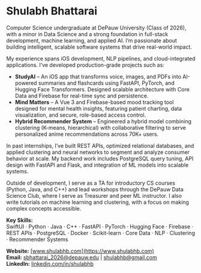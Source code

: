 # Shulabh Bhattarai

Computer Science undergraduate at DePauw University (Class of 2026), with a minor in Data Science and a strong foundation in full-stack development, machine learning, and applied AI. I’m passionate about building intelligent, scalable software systems that drive real-world impact.

My experience spans iOS development, NLP pipelines, and cloud-integrated applications. I’ve developed production-grade projects such as:

- **StudyAI** – An iOS app that transforms voice, images, and PDFs into AI-powered summaries and flashcards using FastAPI, PyTorch, and Hugging Face Transformers. Designed scalable architecture with Core Data and Firebase for real-time sync and persistence.
- **Mind Matters** – A Vue 3 and Firebase-based mood tracking tool designed for mental health insights, featuring patient charting, data visualization, and secure, role-based access control.
- **Hybrid Recommender System** – Engineered a hybrid model combining clustering (K-means, hierarchical) with collaborative filtering to serve personalized anime recommendations across 70K+ users.

In past internships, I’ve built REST APIs, optimized relational databases, and applied clustering and neural networks to segment and analyze consumer behavior at scale. My backend work includes PostgreSQL query tuning, API design with FastAPI and Flask, and integration of ML models into scalable systems.

Outside of development, I serve as a TA for introductory CS courses (Python, Java, and C++) and lead workshops through the DePauw Data Science Club, where I serve as Treasurer and peer ML instructor. I also write tutorials on machine learning and clustering, with a focus on making complex concepts accessible.

**Key Skills:**  
SwiftUI · Python · Java · C++ · FastAPI · PyTorch · Hugging Face · Firebase · REST APIs · PostgreSQL · Docker · Scikit-learn · Core Data · NLP · Clustering · Recommender Systems

**Website:** [www.shulabhb.com](https://www.shulabhb.com)  
**Email:** sbhattarai_2026@depauw.edu | shulabhb@gmail.com   
**LinkedIn:** [linkedin.com/in/shulabhb](https://linkedin.com/in/shulabhb)
